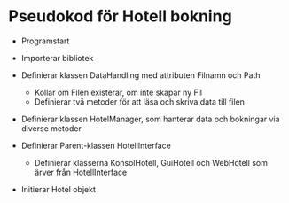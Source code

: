 # Pseudokod för Hotell bokning

- Programstart

- Importerar bibliotek

- Definierar klassen DataHandling med attributen Filnamn och Path

  - Kollar om Filen existerar, om inte skapar ny Fil
  - Definierar två metoder för att läsa och skriva data till filen

- Definierar klassen HotelManager, som hanterar data och bokningar via diverse metoder

- Definierar Parent-klassen HotellInterface

  - Definierar klasserna KonsolHotell, GuiHotell och WebHotell som ärver från HotellInterface

- Initierar Hotel objekt
